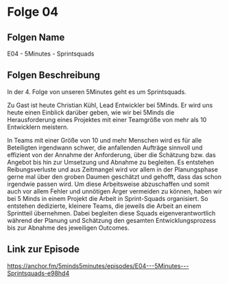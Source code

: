 # Folge 04

## Folgen Name

E04 - 5Minutes - Sprintsquads

## Folgen Beschreibung

In der 4. Folge von unseren 5Minutes geht es um Sprintsquads.

Zu Gast ist heute Christian Kühl, Lead Entwickler bei 5Minds. Er wird uns heute einen Einblick darüber geben, wie wir bei 5Minds die Herausforderung eines Projektes mit einer Teamgröße von mehr als 10 Entwicklern meistern.

In Teams mit einer Größe von 10 und mehr Menschen wird es für alle Beteiligten irgendwann schwer, die anfallenden Aufträge sinnvoll und effizient von der Annahme der Anforderung, über die Schätzung bzw. das Angebot bis hin zur Umsetzung und Abnahme zu begleiten. Es entstehen Reibungsverluste und aus Zeitmangel wird vor allem in der Planungsphase gerne mal über den groben Daumen geschätzt und gehofft, dass das schon irgendwie passen wird.
Um diese Arbeitsweise abzuschaffen und somit auch vor allem Fehler und unnötigen Ärger vermeiden zu können, haben wir bei 5 Minds in einem Projekt die Arbeit in Sprint-Squads organisiert. So entstehen dedizierte, kleinere Teams, die jeweils die Arbeit an einem Sprintteil übernehmen. Dabei begleiten diese Squads eigenverantwortlich während der Planung und Schätzung den gesamten Entwicklungsprozess bis zur Abnahme des jeweiligen Outcomes.

## Link zur Episode

<https://anchor.fm/5minds5minutes/episodes/E04---5Minutes---Sprintsquads-e98hd4>
